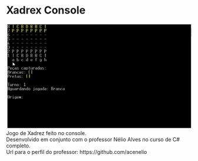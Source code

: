 # Xadrex Console
<img src="xadrez_img.png" />
Jogo de Xadrez feito no console. <br>
Desenvolvido em conjunto com o professor Nélio Alves no curso de C# completo. <br>
Url para o perfil do professor: https://github.com/acenelio
